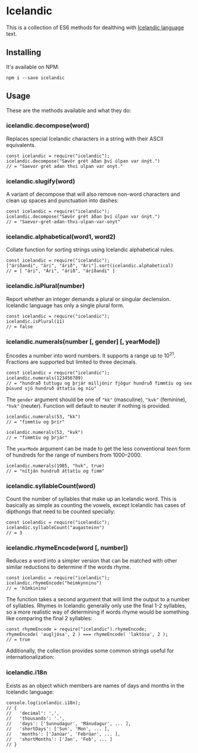 # Icelandic

This is a collection of ES6 methods for dealthing with [Icelandic language][isl] text.

## Installing

It's available on NPM:

    npm i --save icelandic


## Usage

These are the methods available and what they do:

### icelandic.decompose(word)

Replaces special Icelandic characters in a string with their ASCII equivalents.

    const icelandic = require("icelandic");
    icelandic.decompose("Sævör grét áðan því úlpan var ónýt.")
    // = "Saevor gret adan thvi ulpan var onyt."


### icelandic.slugify(word)

A variant of decompose that will also remove non-word characters and clean up spaces and punctuation into dashes:

    const icelandic = require("icelandic");
    icelandic.decompose("Sævör grét áðan því úlpan var ónýt.")
    // = "Saevor-gret-adan-thvi-ulpan-var-onyt"


### icelandic.alphabetical(word1, word2)

Collate function for sorting strings using Icelandic alphabetical rules.

    const icelandic = require("icelandic");
    ["áríðandi", "ári", "árið", "Ári"].sort(icelandic.alphabetical)
    // = [ "ári", "Ári", "árið", "áríðandi" ]


### icelandic.isPlural(number)

Report whether an integer demands a plural or singular declension. Icelandic language has only a single plural form.

    const icelandic = require("icelandic");
    icelandic.isPlural(11)
    // = false


### icelandic.numerals(number [, gender] [, yearMode])

Encodes a number into word numbers. It supports a range up to 10<sup>21</sup>. Fractions are supported but limited to three decimals.

    const icelandic = require("icelandic");
    icelandic.numerals(123456789)
    // = "hundrað tuttugu og þrjár milljónir fjögur hundruð fimmtíu og sex þúsund sjö hundruð áttatíu og níu"

The `gender` argument should be one of `"kk"` (masculine), `"kvk"` (feminine), `"hvk"` (neuter). Function will default to neuter if nothing is provided.

    icelandic.numerals(53, "kk")
    // = "fimmtíu og þrír"

    icelandic.numerals(53, "kvk")
    // = "fimmtíu og þrjár"

The `yearMode` argument can be made to get the less conventional _teen_ form of hundreds for the range of numbers from 1000–2000.

    icelandic.numerals(1985, "hvk", true)
    // = "nítján hundruð áttatíu og fimm"


### icelandic.syllableCount(word)

Count the number of syllables that make up an Icelandic word. This is basically as simple as counting the vowels, except Icelandic has cases of dipthongs that need to be counted specially:

    const icelandic = require("icelandic");
    icelandic.syllableCount("augasteinn")
    // = 3


### icelandic.rhymeEncode(word [, number])

Reduces a word into a simpler version that can be matched with other similar reductions to determine if the words rhyme.

    const icelandic = require("icelandic");
    icelandic.rhymeEncode("heimkynninu")
    // = 'h1mkininu'

The function takes a second argument that will limit the output to a number of syllables. Rhymes in Icelandic generally only use the final 1-2 syllables, so a more realistic way of determining if words rhyme would be something like comparing the final 2 syllables:

    const rhymeEncode = require("icelandic").rhymeEncode;
    rhymeEncode( 'augljósa', 2 ) === rhymeEncode( 'laktósa', 2 );
    // = true



Additionally, the collection provides some common strings useful for internationalization:

### icelandic.i18n

Exists as an object which members are names of days and months in the Icelandic language:

    console.log(icelandic.i18n);
    // {
    //   'decimal': ',',
    //   'thousands': '.',
    //   'days': ['Sunnudagur', 'Mánudagur', ... ],
    //   'shortDays': ['Sun', 'Mon', ... ],
    //   'months': ['Janúar', 'Febrúar', ... ],
    //   'shortMonths': ['Jan', 'Feb', ... ]
    // }


[isl]: https://en.wikipedia.org/wiki/Icelandic_language
